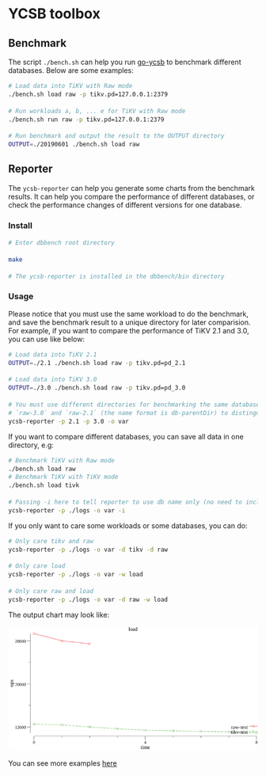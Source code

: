 # YCSB toolbox 

## Benchmark 

The script `./bench.sh` can help you run [go-ycsb](https://github.com/pingcap/go-ycsb) to benchmark different databases. Below are some examples:

```bash
# Load data into TiKV with Raw mode
./bench.sh load raw -p tikv.pd=127.0.0.1:2379

# Run workloads a, b, ... e for TiKV with Raw mode
./bench.sh run raw -p tikv.pd=127.0.0.1:2379

# Run benchmark and output the result to the OUTPUT directory
OUTPUT=./20190601 ./bench.sh load raw
```

## Reporter

The `ycsb-reporter` can help you generate some charts from the benchmark results. It can help you compare the performance of different databases, or check the performance changes of different versions for one database.

### Install

```bash
# Enter dbbench root directory

make 

# The ycsb-reporter is installed in the dbbench/bin directory
```

### Usage

Please notice that you must use the same workload to do the benchmark, and save the benchmark result to a unique directory for later comparision. For example, if you want to compare the performance of TiKV 2.1 and 3.0, you can use like below:

```bash
# Load data into TiKV 2.1 
OUTPUT=./2.1 ./bench.sh load raw -p tikv.pd=pd_2.1

# Load data into TiKV 3.0
OUTPUT=./3.0 ./bench.sh load raw -p tikv.pd=pd_3.0

# You must use different directories for benchmarking the same database, the ycsb-reporter will use 
# `raw-3.0` and `raw-2.1` (the name format is db-parentDir) to distinguish the results in the output charts. 
ycsb-reporter -p 2.1 -p 3.0 -o var 
```

If you want to compare different databases, you can save all data in one directory, e.g:

```bash
# Benchmark TiKV with Raw mode
./bench.sh load raw
# Benchmark TiKV with TiKV mode
./bench.sh load tivk

# Passing -i here to tell reporter to use db name only (no need to include the parent directory) as identification in the chart, 
ycsb-reporter -p ./logs -o var -i
```

If you only want to care some workloads or some databases, you can do:

```bash
# Only care tikv and raw
ycsb-reporter -p ./logs -o var -d tikv -d raw

# Only care load
ycsb-reporter -p ./logs -o var -w load

# Only care raw and load
ycsb-reporter -p ./logs -o var -d raw -w load
```

The output chart may look like:

![](./examples/result/load/load_ops_prog.png)

You can see more examples [here](./exmaples)
